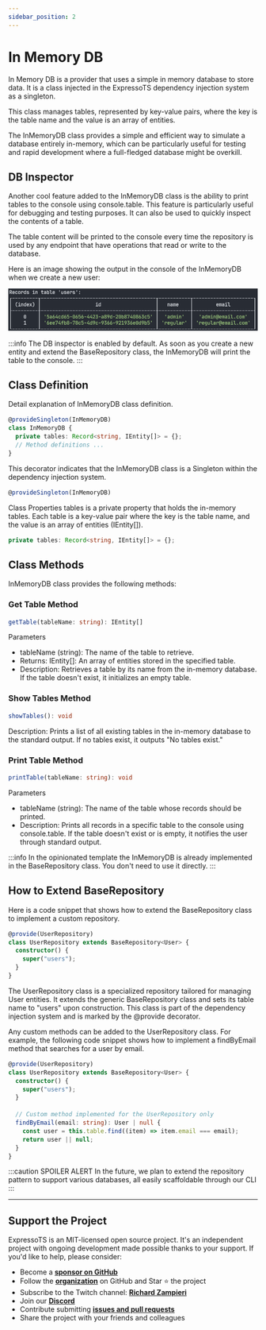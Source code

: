 ```yaml
---
sidebar_position: 2
---
```


# In Memory DB

In Memory DB is a provider that uses a simple in memory database to store data. It is a class injected in the ExpressoTS dependency injection system as a singleton.

This class manages tables, represented by key-value pairs, where the key is the table name and the value is an array of entities.

The InMemoryDB class provides a simple and efficient way to simulate a database entirely in-memory, which can be particularly useful for testing and rapid development where a full-fledged database might be overkill.

## DB Inspector

Another cool feature added to the InMemoryDB class is the ability to print tables to the console using console.table. This feature is particularly useful for debugging and testing purposes. It can also be used to quickly inspect the contents of a table.

The table content will be printed to the console every time the repository is used by any endpoint that have operations that read or write to the database.

Here is an image showing the output in the console of the InMemoryDB when we create a new user:

![Application Overview](../overview/img/inMemoryDB.png)

:::info
The DB inspector is enabled by default. As soon as you create a new entity and extend the BaseRepository class, the InMemoryDB will print the table to the console.
:::

## Class Definition

Detail explanation of InMemoryDB class definition.

```typescript
@provideSingleton(InMemoryDB)
class InMemoryDB {
  private tables: Record<string, IEntity[]> = {};
  // Method definitions ...
}
```

This decorator indicates that the InMemoryDB class is a Singleton within the dependency injection system.

```typescript
@provideSingleton(InMemoryDB)
```

Class Properties tables is a private property that holds the in-memory tables. Each table is a key-value pair where the key is the table name, and the value is an array of entities (IEntity[]).

```typescript
private tables: Record<string, IEntity[]> = {};
```

## Class Methods

InMemoryDB class provides the following methods:

### Get Table Method

```typescript
getTable(tableName: string): IEntity[]
```

Parameters

- tableName (string): The name of the table to retrieve.
- Returns: IEntity[]: An array of entities stored in the specified table.
- Description: Retrieves a table by its name from the in-memory database. If the table doesn't exist, it initializes an empty table.

### Show Tables Method

```typescript
showTables(): void
```

Description: Prints a list of all existing tables in the in-memory database to the standard output. If no tables exist, it outputs "No tables exist."

### Print Table Method

```typescript
printTable(tableName: string): void
```

Parameters

- tableName (string): The name of the table whose records should be printed.
- Description: Prints all records in a specific table to the console using console.table. If the table doesn't exist or is empty, it notifies the user through standard output.

:::info
In the opinionated template the InMemoryDB is already implemented in the BaseRepository class. You don't need to use it directly.
:::

## How to Extend BaseRepository

Here is a code snippet that shows how to extend the BaseRepository class to implement a custom repository.

```typescript
@provide(UserRepository)
class UserRepository extends BaseRepository<User> {
  constructor() {
    super("users");
  }
}
```

The UserRepository class is a specialized repository tailored for managing User entities. It extends the generic BaseRepository class and sets its table name to "users" upon construction. This class is part of the dependency injection system and is marked by the @provide decorator.

Any custom methods can be added to the UserRepository class. For example, the following code snippet shows how to implement a findByEmail method that searches for a user by email.

```typescript
@provide(UserRepository)
class UserRepository extends BaseRepository<User> {
  constructor() {
    super("users");
  }

  // Custom method implemented for the UserRepository only
  findByEmail(email: string): User | null {
    const user = this.table.find((item) => item.email === email);
    return user || null;
  }
}
```

:::caution SPOILER ALERT
In the future, we plan to extend the repository pattern to support various databases, all easily scaffoldable through our CLI
:::

---

## Support the Project

ExpressoTS is an MIT-licensed open source project. It's an independent project with ongoing development made possible thanks to your support. If you'd like to help, please consider:

- Become a **[sponsor on GitHub](https://github.com/sponsors/expressots)**
- Follow the **[organization](https://github.com/expressots)** on GitHub and Star ⭐ the project
- Subscribe to the Twitch channel: **[Richard Zampieri](https://www.twitch.tv/richardzampieri)**
- Join our **[Discord](https://discord.com/invite/PyPJfGK)**
- Contribute submitting **[issues and pull requests](https://github.com/expressots/expressots/issues/new/choose)**
- Share the project with your friends and colleagues
